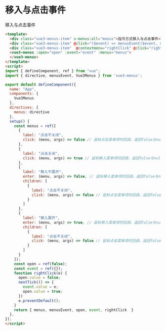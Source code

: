 # 移入与点击事件

<div class="vue3-menus-item" @click="($event) => $menusEvent($event, menusOtions)" @contextmenu="($event) => $menusEvent($event, menusOtions)">移入与点击事件</div>

<script>
import { defineComponent, ref } from "vue";

export default defineComponent({
  name: "App",
  setup() {
    const menusOtions = ref({
      menus: [
        {
          label: "点击不关闭",
          click: () => false
        },
        {
          label: "点击关闭",
          click: () => true
        },
        {
          label: "移入不展开",
          enter: () => false,
          children: [
            {
              label: "点击不关闭",
              click: () => false
            }
          ]
        },
        {
          label: "移入展开",
          enter: () => true,
          children: [
            {
              label: "点击不关闭",
              click: () => false
            }
          ]
        }
      ]
    });
    return { menusOtions }
  },
});
</script>

```html
<template>
  <div class="vue3-menus-item" v-menus:all="menus">指令方式移入与点击事件</div>
  <div class="vue3-menus-item" @click="($event) => menusEvent($event, menusOtions)" @contextmenu="($event) => menusEvent($event, menusOtions)">方法方式移入与点击事件</div>
  <div class="vue3-menus-item"  @contextmenu="rightClick" @click="rightClick">组件方式配置</div>
  <vue3-menus :open="open" :event="event" :menus="menus">
  </vue3-menus>
</template>
<script>
import { defineComponent, ref } from "vue";
import { directive, menusEvent, Vue3Menus } from 'vue3-menus';

export default defineComponent({
  name: "App",
  components: {
    Vue3Menus
  },
  directives: {
    menus: directive
  },
  setup() {
    const menus = ref([
      {
        label: "点击不关闭",
        click: (menu, args) => false // 鼠标点击菜单项时回调，返回false与null不关闭菜单，返回true或者不返回关闭菜单，不设置点击回调事件时默认关闭
      },
      {
        label: "点击关闭",
        click: (menu, args) => true // 鼠标移入菜单项时回调，返回false与null不关展开子菜单，返回true或者不返回展开子菜单，不设置点击回调事件时默认关闭
      },
      {
        label: "移入不展开",
        enter: (menu, args) => false, // 鼠标移入菜单项时回调，返回false与null不关展开子菜单，返回true或者不返回展开子菜单，不设置移入回调事件时默认展开
        children: [
          {
            label: "点击不关闭",
            click: (menu, args) => false // 鼠标点击菜单项时回调，返回false与null不关闭菜单，返回true或者不返回关闭菜单，不设置点击回调事件时默认关闭
          }
        ]
      },
      {
        label: "移入展开",
        enter: (menu, args) => true, // 鼠标移入菜单项时回调，返回false与null不关展开子菜单，返回true或者不返回展开子菜单，不设置移入回调事件时默认展开
        children: [
          {
            label: "点击不关闭",
            click: (menu, args) => false // 鼠标点击菜单项时回调，返回false与null不关闭菜单，返回true或者不返回关闭菜单，不设置点击回调事件时默认关闭
          }
        ]
      }
    ]);
    const open = ref(false);
    const event = ref({});
    function rightClick(e) {
      open.value = false;
      nextTick(() => {
        event.value = e;
        open.value = true;
      })
      e.preventDefault();
    }
    return { menus, menusEvent, open, event, rightClick  }
  },
});
</script>
```
